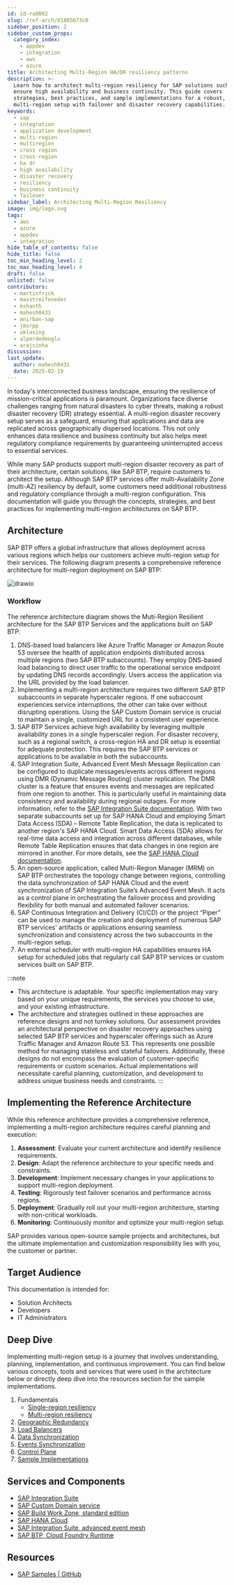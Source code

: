 ```yaml
---
id: id-ra0002
slug: /ref-arch/81805673c0
sidebar_position: 2
sidebar_custom_props:
  category_index:
    - appdev
    - integration
    - aws
    - azure
title: Architecting Multi-Region HA/DR resiliency patterns
description: >-
  Learn how to architect multi-region resiliency for SAP solutions such to
  ensure high availability and business continuity. This guide covers
  strategies, best practices, and sample implementations for a robust, compliant
  multi-region setup with failover and disaster recovery capabilities.
keywords:
  - sap
  - integration
  - application development
  - multi-region
  - multiregion
  - cross region
  - cross-region
  - ha dr
  - high availability
  - disaster recovery
  - resiliency
  - business continuity
  - failover
sidebar_label: Architecting Multi-Region Resiliency
image: img/logo.svg
tags:
  - aws
  - azure
  - appdev
  - integration
hide_table_of_contents: false
hide_title: false
toc_min_heading_level: 2
toc_max_heading_level: 4
draft: false
unlisted: false
contributors:
  - martinfrick
  - maxstreifeneder
  - kshanth
  - mahesh0431
  - anirban-sap
  - jmsrpp
  - uklasing
  - alperdedeoglu
  - arajsinha
discussion: 
last_update:
  author: mahesh0431
  date: 2025-02-19
---
```


In today's interconnected business landscape, ensuring the resilience of mission-critical applications is paramount. Organizations face diverse challenges ranging from natural disasters to cyber threats, making a robust disaster recovery (DR) strategy essential. A multi-region disaster recovery setup serves as a safeguard, ensuring that applications and data are replicated across geographically dispersed locations. This not only enhances data resilience and business continuity but also helps meet regulatory compliance requirements by guaranteeing uninterrupted access to essential services.

While many SAP products support multi-region disaster recovery as part of their architecture, certain solutions, like SAP BTP, require customers to architect the setup. Although SAP BTP services offer multi-Availability Zone (multi-AZ) resiliency by default, some customers need additional robustness and regulatory compliance through a multi-region configuration. This documentation will guide you through the concepts, strategies, and best practices for implementing multi-region architectures on SAP BTP.

## Architecture

SAP BTP offers a global infrastructure that allows deployment across various regions which helps our customers achieve multi-region setup for their services. The following diagram presents a comprehensive reference architecture for multi-region deployment on SAP BTP:

![drawio](drawio/architecting-multi-region-resiliency-for-sap-btp-use-cases.drawio)


### Workflow

The reference architecture diagram shows the Muti-Region Resilient architecture for the SAP BTP Services and the applications built on SAP BTP.

1. DNS-based load balancers like Azure Traffic Manager or Amazon Route 53 oversee the health of application endpoints distributed across multiple regions (two SAP BTP subaccounts). They employ DNS-based load balancing to direct user traffic to the operational service endpoint by updating DNS records accordingly. Users access the application via the URL provided by the load balancer.
2. Implementing a multi-region architecture requires two different SAP BTP subaccounts in separate hyperscaler regions. If one subaccount experiences service interruptions, the other can take over without disrupting operations. Using the SAP Custom Domain service is crucial to maintain a single, customized URL for a consistent user experience.
3. SAP BTP Services achieve high availability by leveraging multiple availability zones in a single hyperscaler region. For disaster recovery, such as a regional switch, a cross-region HA and DR setup is essential for adequate protection. This requires the SAP BTP services or applications to be available in both the subaccounts.
4. SAP Integration Suite, Advanced Event Mesh Message Replication can be configured to duplicate messages/events across different regions using DMR (Dynamic Message Routing) cluster replication. The DMR cluster is a feature that ensures events and messages are replicated from one region to another. This is particularly useful in maintaining data consistency and availability during regional outages. For more information, refer to the [SAP Integration Suite documentation](https://help.sap.com/docs/SAP_INTEGRATION_SUITE). With two separate subaccounts set up for SAP HANA Cloud and employing Smart Data Access (SDA) – Remote Table Replication, the data is replicated to another region's SAP HANA Cloud. Smart Data Access (SDA) allows for real-time data access and integration across different databases, while Remote Table Replication ensures that data changes in one region are mirrored in another. For more details, see the [SAP HANA Cloud documentation](https://help.sap.com/docs/HANA_CLOUD).
5. An open-source application, called Multi-Region Manager (MRM) on SAP BTP orchestrates the topology change between regions, controlling the data synchronization of SAP HANA Cloud and the event synchronization of SAP Integration Suite’s Advanced Event Mesh. It acts as a control plane in orchestrating the failover process and providing flexibility for both manual and automated failover scenarios.
6. SAP Continuous Integration and Delivery (CI/CD) or the project “Piper” can be used to manage the creation and deployment of numerous SAP BTP services' artifacts or applications ensuring seamless synchronization and consistency across the two subaccounts in the multi-region setup.
7. An external scheduler with multi-region HA capabilities ensures HA setup for scheduled jobs that regularly call SAP BTP services or custom services built on SAP BTP.

:::note
- This architecture is adaptable. Your specific implementation may vary based on your unique requirements, the services you choose to use, and your existing infrastructure.
- The architecture and strategies outlined in these approaches are reference designs and not turnkey solutions. Our assessment provides an architectural perspective on disaster recovery approaches using selected SAP BTP services and hyperscaler offerings such as Azure Traffic Manager and Amazon Route 53. This represents one possible method for managing stateless and stateful failovers. Additionally, these designs do not encompass the evaluation of customer-specific requirements or custom scenarios. Actual implementations will necessitate careful planning, customization, and development to address unique business needs and constraints.
:::

<!-- ## Overview of Multi-Region Resiliency

Multi-region resiliency refers to the capability of an application or system to sustain its functionality and performance across multiple geographically dispersed data centers. This approach safeguards against large-scale outages and disasters that could impact an entire region, ensuring continuous service availability.

Multi-region resiliency is essential not only for disaster recovery but also for several other critical reasons:

- **Minimizing Downtime and Service Disruptions**: By distributing applications and data across multiple regions, businesses can ensure that if one region experiences an outage, another can take over, thereby minimizing downtime and maintaining service continuity.
- **Ensuring Compliance with Local Regulations**: Different regions may have specific regulatory requirements regarding data storage and processing. Multi-region setups help organizations comply with these local regulations by keeping data within the required geographical boundaries.
- **Reducing Latency**: Serving users from the nearest data center reduces latency, leading to faster response times and a better user experience. This is particularly important for global applications with a diverse user base.
- **Seamless User Experiences Across the Globe**: A multi-region architecture ensures that users have a consistent and seamless experience, regardless of their geographical location. This is achieved by intelligently routing traffic to the nearest or most optimal data center.

In the industry, multi-region resiliency is used to enhance the reliability, performance, and compliance of applications. It is particularly valuable for businesses that operate on a global scale, providing them with the ability to deliver high-quality services to users worldwide while mitigating the risks associated with regional outages and disasters. -->


## Implementing the Reference Architecture

While this reference architecture provides a comprehensive reference, implementing a multi-region architecture requires careful planning and execution:

1. **Assessment**: Evaluate your current architecture and identify resilience requirements. 
2. **Design**: Adapt the reference architecture to your specific needs and constraints.
3. **Development**: Implement necessary changes in your applications to support multi-region deployment.
4. **Testing**: Rigorously test failover scenarios and performance across regions.
5. **Deployment**: Gradually roll out your multi-region architecture, starting with non-critical workloads.
6. **Monitoring**: Continuously monitor and optimize your multi-region setup.

SAP provides various open-source sample projects and architectures, but the ultimate implementation and customization responsibility lies with you, the customer or partner.

## Target Audience

This documentation is intended for:

- Solution Architects
- Developers
- IT Administrators


## Deep Dive

Implementing multi-region setup is a journey that involves understanding, planning, implementation, and continuous improvement. You can find below various concepts, tools and services that were used in the architecture below or directly deep dive into the resources section for the sample implementations.

1. Fundamentals
    - [Single-region resiliency](1-fundamentals/1-single-region-resiliency/readme.md)
    - [Multi-region resiliency](1-fundamentals/2-multi-region-resiliency/readme.md)
3. [Geographic Redundancy](2-geographic-redundancy/readme.md)
4. [Load Balancers](3-loadbalancers/readme.md)
5. [Data Synchronization](4-data-synchronization/readme.md)
6. [Events Synchronization](5-event-synchronization/readme.md)
7. [Control Plane](6-control-plane/readme.md)
8. [Sample Implementations](7-sample-implementations/readme.md)

## Services and Components

- [SAP Integration Suite](https://discovery-center.cloud.sap/serviceCatalog/integration-suite) 
- [SAP Custom Domain service](https://discovery-center.cloud.sap/serviceCatalog/custom-domain) 
- [SAP Build Work Zone, standard edition](https://discovery-center.cloud.sap/serviceCatalog/sap-build-work-zone-standard-edition) 
- [SAP HANA Cloud](https://discovery-center.cloud.sap/serviceCatalog/sap-hana-cloud?region) 
- [SAP Integration Suite, advanced event mesh](https://discovery-center.cloud.sap/serviceCatalog/advanced-event-mesh) 
- [SAP BTP, Cloud Foundry Runtime](https://discovery-center.cloud.sap/serviceCatalog/cloud-foundry-runtime) 

## Resources

- [SAP Samples | GitHub ](https://github.com/SAP-samples/btp-services-intelligent-routing)

<!-- ## Related Missions 

- [Route Multi-Region Traffic to SAP BTP Services Intelligently](https://discovery-center.cloud.sap/missiondetail/3603/3646/) -->